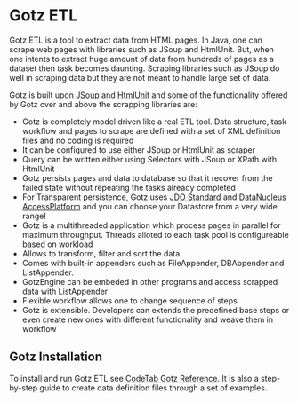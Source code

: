 # Gotz ETL

Gotz ETL is a tool to extract data from HTML pages. In Java, one can scrape web pages with libraries such as JSoup and HtmlUnit. But, when one intents to extract huge amount of data from hundreds of pages as a dataset then task becomes daunting. Scraping libraries such as JSoup do well in scraping data but they are not meant to handle large set of data.

Gotz is built upon <a href="https://jsoup.org/" target="_blank">JSoup</a> and <a href="http://htmlunit.sourceforge.net/" target="_blank">HtmlUnit</a> and some of the functionality offered by Gotz over and above the scrapping libraries are:

   - Gotz is completely model driven like a real ETL tool. Data structure, task workflow and pages to scrape are defined with a set of XML definition files and no coding is required
   - It can be configured to use either JSoup or HtmlUnit as scraper
   - Query can be written either using Selectors with JSoup or XPath with HtmlUnit
   - Gotz persists pages and data to database so that it recover from the failed state without repeating the tasks already completed
   - For Transparent persistence, Gotz uses <a href="https://db.apache.org/jdo" target="_blank">JDO Standard</a> and <a href="http://www.datanucleus.org" target="_blank">DataNucleus AccessPlatform</a> and you can choose your Datastore from a very wide range! 
   - Gotz is a multithreaded application which process pages in parallel for maximum throughput. Threads alloted to each task pool is configureable based on workload
   - Allows to transform, filter and sort the data
   - Comes with built-in appenders such as FileAppender, DBAppender and ListAppender.
   - GotzEngine can be embeded in other programs and access scrapped data with ListAppender
   - Flexible workflow allows one to change sequence of steps
   - Gotz is extensible. Developers can extends the predefined base steps or even create new ones with different functionality and weave them in workflow

## Gotz Installation

To install and run Gotz ETL see [CodeTab Gotz Reference](http://www.codetab.org/gotz-etl/). It is also a step-by-step guide to create data definition files through a set of examples.
